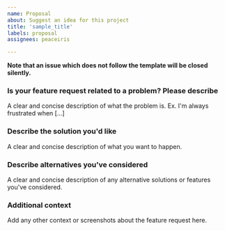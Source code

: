 ```yaml
---
name: Proposal
about: Suggest an idea for this project
title: 'sample_title'
labels: proposal
assignees: peaceiris

---
```


**Note that an issue which does not follow the template will be closed silently.**

### Is your feature request related to a problem? Please describe

A clear and concise description of what the problem is. Ex. I'm always frustrated when [...]

### Describe the solution you'd like

A clear and concise description of what you want to happen.

### Describe alternatives you've considered

A clear and concise description of any alternative solutions or features you've considered.

### Additional context

Add any other context or screenshots about the feature request here.
